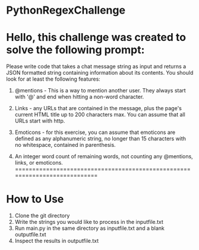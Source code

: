 # PythonRegexChallenge
Hello, this challenge was created to solve the following prompt:
===========================================================================
Please write code that takes a chat message string as input and returns a JSON formatted string containing information about its contents. You should look for at least the following features:

1) @mentions - This is a way to mention another user. They always start with '@' and end when hitting a non-word character. 

2) Links - any URLs that are contained in the message, plus the page's current HTML title up to 200 characters max. You can assume that all URLs start with http. 

3) Emoticons - for this exercise, you can assume that emoticons are defined as any alphanumeric string, no longer than 15 characters with no whitespace, contained in parenthesis. 

4) An integer word count of remaining words, not counting any @mentions, links, or emoticons.
===========================================================================
# How to Use
1) Clone the git directory
2) Write the strings you would like to process in the inputfile.txt
3) Run main.py in the same directory as inputfile.txt and a blank outputfile.txt
4) Inspect the results in outputfile.txt

